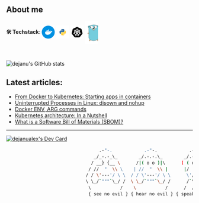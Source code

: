 <!--
**dejanu/dejanu** is a ✨ _special_ ✨ 👋
-->
## About me

**🛠 Techstack**: <img align="center" alt="dejanu | docker" width="35px" src="docker.svg"/> <img align="center" alt="dejanu | python" width="35px" src="python.svg"/> <img align="center" alt="dejanu | k8s" width="35px" src="kubernetes.svg"/> <img align="center" alt="dejanu | go" width="35px" src="golang.svg"/>

<br>

![dejanu's GitHub stats](https://github-readme-stats.vercel.app/api?username=dejanu&show_icons=true&theme=onedark&hide=contribs,prs)



## Latest articles:

<!-- BLOG-POST-LIST:START -->
- [From Docker to Kubernetes: Starting apps in containers](https://dejanualex.medium.com/from-docker-to-kubernetes-starting-apps-in-containers-c52945c57fbb?source=rss-29b02aa121d2------2)
- [Uninterrupted Processes in Linux: disown and nohup](https://dev.to/dejanualex/uninterrupted-processes-in-linux-disown-and-nohup-2352)
- [Docker ENV, ARG commands](https://dejanualex.medium.com/docker-env-arg-commands-edfb1c42d1e3?source=rss-29b02aa121d2------2)
- [Kubernetes architecture: In a Nutshell](https://faun.pub/kubernetes-architecture-in-a-nutshell-801a6f558f52?source=rss-29b02aa121d2------2)
- [What is a Software Bill of Materials &lpar;SBOM&rpar;?](https://dev.to/dejanualex/what-is-a-software-bill-of-materials-sbom-2ej6)
<!-- BLOG-POST-LIST:END -->

---

<a href="https://app.daily.dev/dejanualex"><img src="https://api.daily.dev/devcards/4c041bbfc6454b919ef726794b600188.png?r=jmp" width="200" alt="dejanualex's Dev Card"/></a> 

```bash
                                   .-"-.            .-"-.            .-"-.                     .-"-.
                                 _/_-.-_\_        _/.-.-.\_        _/.-.-.\_                 _/.-.-.\_
                                / __} {__ \      /|( o o )|\      ( ( o o ) )               ( ( o o ) )
                               / //  "  \\ \    | //  "  \\ |      |/  "  \|                 |/  "  \|
                              / / \'---'/ \ \  / / \'---'/ \ \      \'/^\'/                   \ .-. /
                              \ \_/`"""`\_/ /  \ \_/`"""`\_/ /      /`\ /`\                   /`"""`\
                               \           /    \           /      /  /|\  \                 /       \
                               { see no evil } { hear no evil } { speak no evil }    { it works on my machine }                                                     
```



